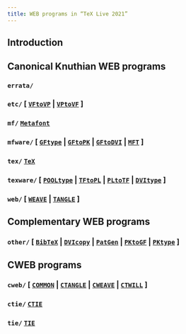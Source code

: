 ```yaml
---
title: WEB programs in “TeX Live 2021”
---
```


## Introduction

## Canonical Knuthian WEB programs

### `errata/`

### `etc/` \[ [`VFtoVP`](vftovp.pdf) \| [`VPtoVF`](vptovf.pdf) \]

### `mf/` [`Metafont`](mf.pdf)

### `mfware/` \[ [`GFtype`](gftype.pdf) \| [`GFtoPK`](gftopk.pdf) \| [`GFtoDVI`](gftodvi.pdf) \| [`MFT`](mft.pdf) \]

### `tex/` [`TeX`](tex.pdf)

### `texware/` \[ [`POOLtype`](pooltype.pdf) \| [`TFtoPL`](tftopl.pdf) \| [`PLtoTF`](pltotf.pdf) \| [`DVItype`](dvitype.pdf) \]

### `web/` \[ [`WEAVE`](weave.pdf) \| [`TANGLE`](tangle.pdf) \]

## Complementary WEB programs

### `other/` \[ [`BibTeX`](bibtex.pdf) \| [`DVIcopy`](dvicopy.pdf) \| [`PatGen`](patgen.pdf) \| [`PKtoGF`](pktogf.pdf) \| [`PKtype`](pktype.pdf) \]

## CWEB programs

### `cweb/` \[ [`COMMON`](common.pdf) \| [`CTANGLE`](ctangle.pdf) \| [`CWEAVE`](cweave.pdf) \| [`CTWILL`](ctwill.pdf) \]

### `ctie/` [`CTIE`](ctie.pdf)

### `tie/` [`TIE`](tie.pdf)
